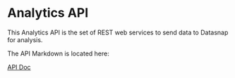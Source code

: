 # Analytics API

This Analytics API is the set of REST web services to send data to Datasnap for analysis.


The API Markdown is located here:


[API Doc](./apiary.apib)
